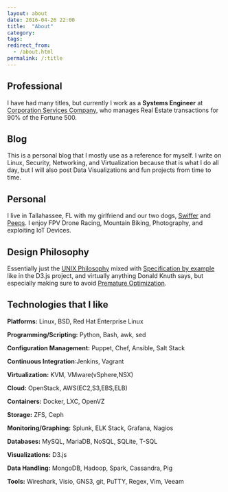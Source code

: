 ```yaml
---
layout: about
date: 2016-04-26 22:00
title:  "About"
category: 
tags: 
redirect_from:
  - /about.html
permalink: /:title
---
```


Professional
------------
I have had many titles, but currently I work as a **Systems Engineer** at [Corporation Services Company](https://www.cscglobal.com/service/cls/real-estate-recording-services), who manages Real Estate transactions for 90% of the Fortune 500.

Blog
----
This is a personal blog that I mostly use as a reference for myself. I write on Linux, Security, Networking, and Virtualization because that is what I do all day, but I will also post Data Visualizations and fun projects from time to time.

Personal
--------
I live in Tallahassee, FL with my girlfriend and our two dogs, [Swiffer](https://www.graysonskent.com/images/swiffer.jpg) and [Peeps](https://www.graysonskent.com/images/peeps.JPG). I enjoy FPV Drone Racing, Mountain Biking, Photography, and exploiting IoT Devices.

Design Philosophy
-----------------
Essentially just the [UNIX Philosophy](http://wiki.c2.com/?UnixDesignPhilosophy) mixed with [Specification by example](https://en.wikipedia.org/wiki/Specification_by_example) like in the D3.js project, and virtually anything Donald Knuth says, but especially making sure to avoid [Premature Optimization](http://wiki.c2.com/?PrematureOptimization).

Technologies that I like
------------

**Platforms:** Linux, BSD, Red Hat Enterprise Linux

**Programming/Scripting:** Python, Bash, awk, sed

**Configuration Management:** Puppet, Chef, Ansible, Salt Stack

**Continuous Integration**:Jenkins, Vagrant

**Virtualization:** KVM, VMware(vSphere,NSX)

**Cloud:** OpenStack, AWS(EC2,S3,EBS,ELB)

**Containers:** Docker, LXC, OpenVZ

**Storage:** ZFS, Ceph

**Monitoring/Graphing:** Splunk, ELK Stack, Grafana, Nagios

**Databases:** MySQL, MariaDB, NoSQL, SQLite, T-SQL

**Visualizations:** D3.js

**Data Handling:** MongoDB, Hadoop, Spark, Cassandra, Pig

**Tools:** Wireshark, Visio, GNS3, git, PuTTY, Regex, Vim, Veeam